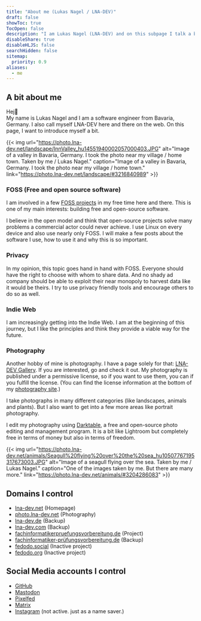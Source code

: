 ```yaml
---
title: "About me (Lukas Nagel / LNA-DEV)"
draft: false
showToc: true
TocOpen: false
description: "I am Lukas Nagel (LNA-DEV) and on this subpage I talk a bit about me"
disableShare: true
disableHLJS: false
searchHidden: false
sitemap:
  priority: 0.9
aliases: 
  - me
---
```


## A bit about me

Hej👋  
My name is Lukas Nagel and I am a software engineer from Bavaria, Germany. I also call myself LNA-DEV here and there on the web. On this page, I want to introduce myself a bit.

{{< img url="https://photo.lna-dev.net/landscape/InnValley_hu14551940002057000403.JPG" alt="Image of a valley in Bavaria, Germany. I took the photo near my village / home town. Taken by me / Lukas Nagel." caption="Image of a valley in Bavaria, Germany. I took the photo near my village / home town." link="https://photo.lna-dev.net/landscape/#3216840989" >}}

### FOSS (Free and open source software)

I am involved in a few [FOSS projects](../projects/) in my free time here and there. This is one of my main interests: building free and open-source software.

I believe in the open model and think that open-source projects solve many problems a commercial actor could never achieve. I use Linux on every device and also use nearly only FOSS. I will make a few posts about the software I use, how to use it and why this is so important.

### Privacy

In my opinion, this topic goes hand in hand with FOSS. Everyone should have the right to choose with whom to share data. And no shady ad company should be able to exploit their near monopoly to harvest data like it would be theirs. I try to use privacy friendly tools and encourage others to do so as well.

### Indie Web

I am increasingly getting into the Indie Web. I am at the beginning of this journey, but I like the principles and think they provide a viable way for the future.

### Photography

Another hobby of mine is photography. I have a page solely for that: [LNA-DEV Gallery](https://photo.lna-dev.net). If you are interested, go and check it out. My photography is published under a permissive license, so if you want to use them, you can if you fulfill the license. (You can find the license information at the bottom of my [photography site](https://photo.lna-dev.net).)

I take photographs in many different categories (like landscapes, animals and plants). But I also want to get into a few more areas like portrait photography.

I edit my photography using [Darktable](https://www.darktable.org/), a free and open-source photo editing and management program. It is a bit like Lightroom but completely free in terms of money but also in terms of freedom.

{{< img url="https://photo.lna-dev.net/animals/Seagull%20flying%20over%20the%20sea_hu10507767195317673003.JPG" alt="Image of a seagull flying over the sea. Taken by me / Lukas Nagel." caption="One of the images taken by me. But there are many more." link="https://photo.lna-dev.net/animals/#3204286083" >}}

## Domains I control

- [lna-dev.net](https://lna-dev.net) (Homepage)
- [photo.lna-dev.net](https://photo.lna-dev.net) (Photography)
- [lna-dev.de](https://lna-dev.de) (Backup)
- [lna-dev.com](https://lna-dev.com) (Backup)
- [fachinformatikerpruefungsvorbereitung.de](https://fachinformatikerpruefungsvorbereitung.de) (Project)
- [fachinformatiker-prüfungsvorbereitung.de](https://fachinformatiker-prüfungsvorbereitung.de) (Backup)
- [fedodo.social](https://fedodo.social) (Inactive project)
- [fedodo.org](https://fedodo.org) (Inactive project)

## Social Media accounts I control

- [GitHub](https://github.com/LNA-DEV)
- [Mastodon](https://mastodon.online/@lna_dev)
- [Pixelfed](https://pixelfed.de/i/web/profile/482439783472092612)
- [Matrix](https://matrix.to/#/@lna-dev:matrix.org)
- [Instagram](https://www.instagram.com/lnadev/) (not active. just as a name saver.)